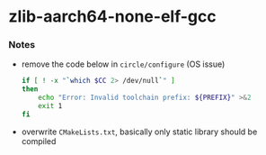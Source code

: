 zlib-aarch64-none-elf-gcc
=========================
### Notes
- remove the code below in `circle/configure` (OS issue)
    ```bash
    if [ ! -x "`which $CC 2> /dev/null`" ]
    then
        echo "Error: Invalid toolchain prefix: ${PREFIX}" >&2
        exit 1
    fi
    ```
- overwrite `CMakeLists.txt`, basically only static library should be compiled
